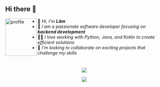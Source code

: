 ## Hi there 👋

<!--
**iamlamm/iamlamm** is a ✨ _special_ ✨ repository because its `README.md` (this file) appears on your GitHub profile.

Here are some ideas to get you started:

- 🔭 I’m currently working on ...
- 🌱 I’m currently learning ...
- 👯 I’m looking to collaborate on ...
- 🤔 I’m looking for help with ...
- 💬 Ask me about ...
- 📫 How to reach me: ...
- 😄 Pronouns: ...
- ⚡ Fun fact: ...
-->

<div align="left">
<img align="left" width=100 height=120 src="[URL_ẢNH_ĐẠI_DIỆN_CỦA_BẠN]" alt="profile"/>
</div>

<div align="left">

- 👋 <i>Hi, I'm <b>Lâm</b></i>
- 🌱 <i>I am a passionate software developer focusing on <b>backend development</b></i>
- 👨‍💻 <i>I love working with Python, Java, and Kotlin to create efficient solutions</i>
- 🚀 <i>I'm looking to collaborate on exciting projects that challenge my skills</i>

</div>

#

<p align="center">
    <a href="https://skillicons.dev">
    <img src="https://skillicons.dev/icons?i=python,java,kotlin" />
    </a>
</p>
<!-- <p align="center">
    <a href="https://skillicons.dev">
    <img src="https://skillicons.dev/icons?i=postman" />
    </a>
</p> -->
<p align="center">
    <img src="https://img.shields.io/badge/-Selenium-43B02A?style=for-the-badge&logo=selenium&logoColor=white" />
</p>
